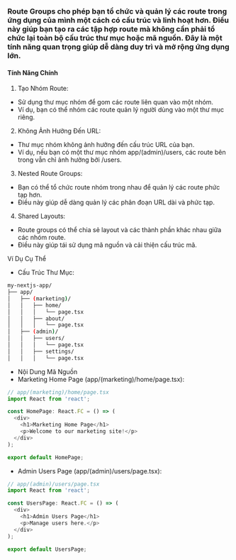 ### Route Groups cho phép bạn tổ chức và quản lý các route trong ứng dụng của mình một cách có cấu trúc và linh hoạt hơn. Điều này giúp bạn tạo ra các tập hợp route mà không cần phải tổ chức lại toàn bộ cấu trúc thư mục hoặc mã nguồn. Đây là một tính năng quan trọng giúp dễ dàng duy trì và mở rộng ứng dụng lớn.

#### Tính Năng Chính
1. Tạo Nhóm Route:
- Sử dụng thư mục nhóm để gom các route liên quan vào một nhóm.
- Ví dụ, bạn có thể nhóm các route quản lý người dùng vào một thư mục riêng.

2. Không Ảnh Hưởng Đến URL:
- Thư mục nhóm không ảnh hưởng đến cấu trúc URL của bạn.
- Ví dụ, nếu bạn có một thư mục nhóm app/(admin)/users, các route bên trong vẫn chỉ ảnh hưởng bởi /users.

3. Nested Route Groups:
- Bạn có thể tổ chức route nhóm trong nhau để quản lý các route phức tạp hơn.
- Điều này giúp dễ dàng quản lý các phân đoạn URL dài và phức tạp.

4. Shared Layouts:
- Route groups có thể chia sẻ layout và các thành phần khác nhau giữa các nhóm route.
- Điều này giúp tái sử dụng mã nguồn và cải thiện cấu trúc mã.

Ví Dụ Cụ Thể
- Cấu Trúc Thư Mục:
```bash
my-nextjs-app/
├── app/
│   ├── (marketing)/
│   │   ├── home/
│   │   │   └── page.tsx
│   │   ├── about/
│   │   │   └── page.tsx
│   ├── (admin)/
│   │   ├── users/
│   │   │   └── page.tsx
│   │   ├── settings/
│   │   │   └── page.tsx
```
- Nội Dung Mã Nguồn
- Marketing Home Page (app/(marketing)/home/page.tsx):
```typescript
// app/(marketing)/home/page.tsx
import React from 'react';

const HomePage: React.FC = () => (
  <div>
    <h1>Marketing Home Page</h1>
    <p>Welcome to our marketing site!</p>
  </div>
);

export default HomePage;
```

- Admin Users Page (app/(admin)/users/page.tsx):
```typescript
// app/(admin)/users/page.tsx
import React from 'react';

const UsersPage: React.FC = () => (
  <div>
    <h1>Admin Users Page</h1>
    <p>Manage users here.</p>
  </div>
);

export default UsersPage;
```
